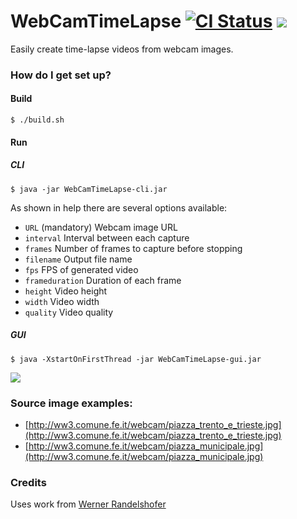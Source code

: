 # WebCamTimeLapse [![CI Status](https://github.com/maxcanna/webcamtimelapse/workflows/CI/badge.svg)](https://github.com/maxcanna/webcamtimelapse/actions) [![](https://img.shields.io/github/license/maxcanna/webcamtimelapse.svg?maxAge=2592000)](https://github.com/maxcanna/webcamtimelapse/blob/master/LICENSE)

Easily create time-lapse videos from webcam images.

### How do I get set up?

#### Build
`$ ./build.sh`

#### Run

##### CLI

`$ java -jar WebCamTimeLapse-cli.jar`

As shown in help there are several options available:
* `URL` (mandatory) Webcam image URL
* `interval` Interval between each capture
* `frames` Number of frames to capture before stopping
* `filename` Output file name
* `fps` FPS of generated video
* `frameduration` Duration of each frame
* `height` Video height
* `width` Video width
* `quality` Video quality


##### GUI #####

`$ java -XstartOnFirstThread -jar WebCamTimeLapse-gui.jar`

![](https://cloud.githubusercontent.com/assets/1881831/20040332/63bf4d30-a455-11e6-9ed9-e817a451616d.png)

### Source image examples:

* [http://ww3.comune.fe.it/webcam/piazza_trento_e_trieste.jpg](http://ww3.comune.fe.it/webcam/piazza_trento_e_trieste.jpg)
* [http://ww3.comune.fe.it/webcam/piazza_municipale.jpg](http://ww3.comune.fe.it/webcam/piazza_municipale.jpg)

### Credits

Uses work from [Werner Randelshofer](http://www.randelshofer.ch/)

